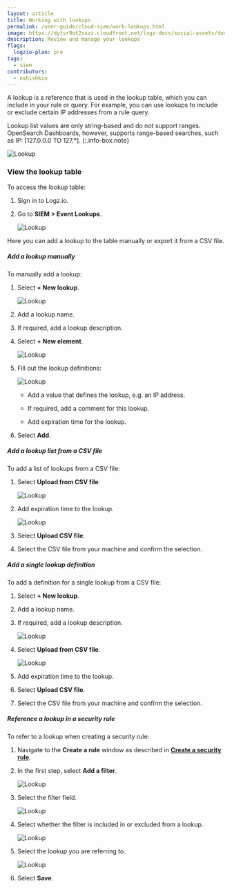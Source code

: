 ```yaml
---
layout: article
title: Working with lookups
permalink: /user-guide/cloud-siem/work-lookups.html
image: https://dytvr9ot2sszz.cloudfront.net/logz-docs/social-assets/docs-social.jpg
description: Review and manage your lookups
flags:
  logzio-plan: pro
tags:
  - siem
contributors:
  - nshishkin
---
```


A lookup is a reference that is used in the lookup table, which you can include in your rule or query. For example, you can use lookups to include or exclude certain IP addresses from a rule query.

<!-- info-box-start:info -->
Lookup list values are only string-based and do not support ranges. OpenSearch Dashboards, however, supports range-based searches, such as IP: [127.0.0.0 TO 127.*].
{:.info-box.note}
<!-- info-box-end -->


   ![Lookup](https://dytvr9ot2sszz.cloudfront.net/logz-docs/siem-quick-start/lookup-2.png)


### View the lookup table

To access the lookup table:

1. Sign in to Logz.io.

2. Go to **SIEM > Event Lookups**.

   ![Lookup](https://dytvr9ot2sszz.cloudfront.net/logz-docs/siem-quick-start/lookup-1.png)


Here you can add a lookup to the table manually or export it from a CSV file.



##### Add a lookup manually

To manually add a lookup:

1. Select **+ New lookup**.

   ![Lookup](https://dytvr9ot2sszz.cloudfront.net/logz-docs/siem-quick-start/lookup-3.png)

2. Add a lookup name.

3. If required, add a lookup description.

4. Select **+ New element**.

   ![Lookup](https://dytvr9ot2sszz.cloudfront.net/logz-docs/siem-quick-start/lookup-4.png)
   
5. Fill out the lookup definitions:

   ![Lookup](https://dytvr9ot2sszz.cloudfront.net/logz-docs/siem-quick-start/lookup-5.png)


   * Add a value that defines the lookup, e.g. an IP address.

   * If required, add a comment for this lookup.

   * Add expiration time for the lookup.

8. Select **Add**.




##### Add a lookup list from a CSV file

To add a list of lookups from a CSV file:



1. Select **Upload from CSV file**.

   ![Lookup](https://dytvr9ot2sszz.cloudfront.net/logz-docs/siem-quick-start/lookup-6.png)


2. Add expiration time to the lookup.

   ![Lookup](https://dytvr9ot2sszz.cloudfront.net/logz-docs/siem-quick-start/lookup-7.png)


3. Select **Upload CSV file**.


4. Select the CSV file from your machine and confirm the selection.




##### Add a single lookup definition

To add a definition for a single lookup from a CSV file:


1. Select **+ New lookup**.

2. Add a lookup name.

3. If required, add a lookup description.

   ![Lookup](https://dytvr9ot2sszz.cloudfront.net/logz-docs/siem-quick-start/lookup-8.png)


4. Select **Upload from CSV file**.

   ![Lookup](https://dytvr9ot2sszz.cloudfront.net/logz-docs/siem-quick-start/lookup-9.png)


5. Add expiration time to the lookup.

6. Select **Upload CSV file**.

7. Select the CSV file from your machine and confirm the selection.


##### Reference a lookup in a security rule

To refer to a lookup when creating a security rule:

1. Navigate to the **Create a rule** window as described in [**Create a security rule**](/user-guide/cloud-siem/create-rules.html).

2. In the first step, select **Add a filter**.

   ![Lookup](https://dytvr9ot2sszz.cloudfront.net/logz-docs/siem-quick-start/lookup-10.png)

3. Select the filter field.

   ![Lookup](https://dytvr9ot2sszz.cloudfront.net/logz-docs/siem-quick-start/lookup-11.png)

4. Select whether the filter is included in or excluded from a lookup.

   ![Lookup](https://dytvr9ot2sszz.cloudfront.net/logz-docs/siem-quick-start/lookup-12.png)

5. Select the lookup you are referring to.

   ![Lookup](https://dytvr9ot2sszz.cloudfront.net/logz-docs/siem-quick-start/lookup-13.png)


6. Select **Save**.
